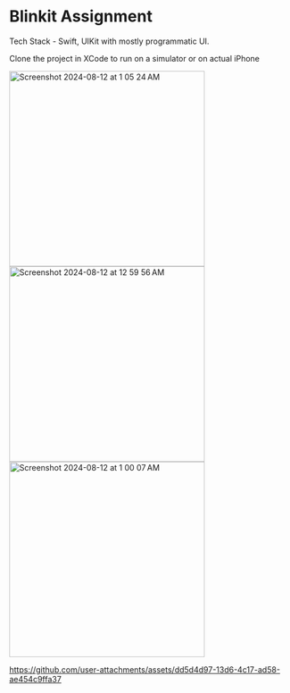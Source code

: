 # Blinkit Assignment

Tech Stack - Swift, UIKit with mostly programmatic UI.

Clone the project in XCode to run on a simulator or on actual iPhone

<img width="350" alt="Screenshot 2024-08-12 at 1 05 24 AM" src="https://github.com/user-attachments/assets/bdc59bfa-f7d2-434d-8755-ad4bfc2843c0">
<img width="350" alt="Screenshot 2024-08-12 at 12 59 56 AM" src="https://github.com/user-attachments/assets/e12fc6a7-01e3-431e-a4cf-042d49ade802">
<img width="350" alt="Screenshot 2024-08-12 at 1 00 07 AM" src="https://github.com/user-attachments/assets/22cbecbf-1eb7-4109-8a29-ac59b3f07d03">



https://github.com/user-attachments/assets/dd5d4d97-13d6-4c17-ad58-ae454c9ffa37

